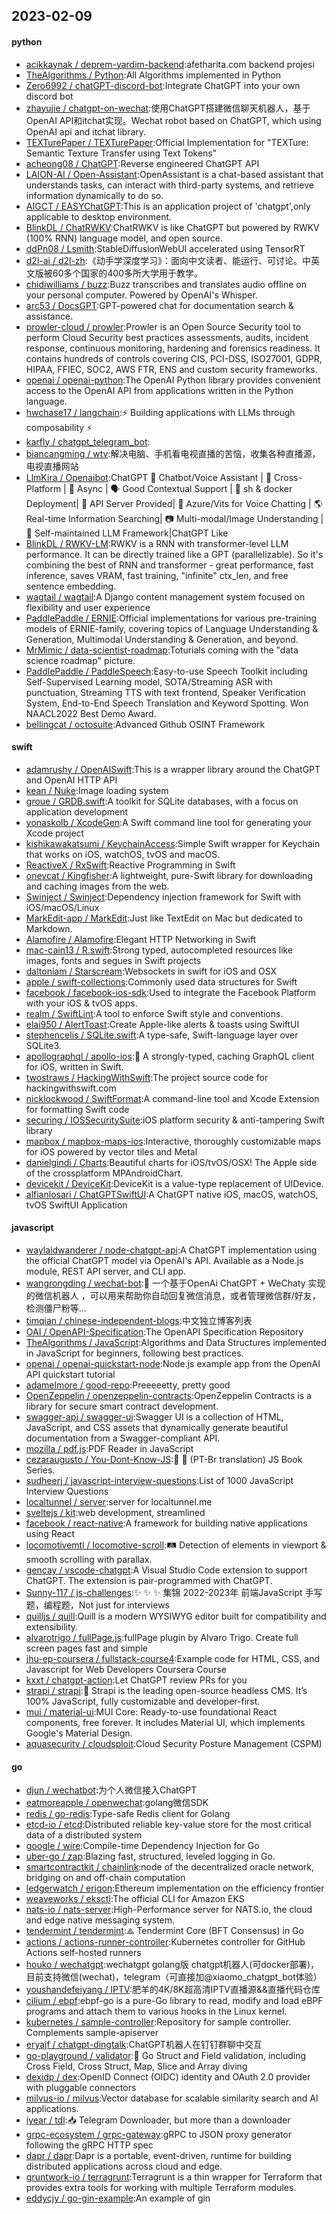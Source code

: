 ## 2023-02-09

#### python
* [acikkaynak / deprem-yardim-backend](https://github.com/acikkaynak/deprem-yardim-backend):afetharita.com backend projesi
* [TheAlgorithms / Python](https://github.com/TheAlgorithms/Python):All Algorithms implemented in Python
* [Zero6992 / chatGPT-discord-bot](https://github.com/Zero6992/chatGPT-discord-bot):Integrate ChatGPT into your own discord bot
* [zhayujie / chatgpt-on-wechat](https://github.com/zhayujie/chatgpt-on-wechat):使用ChatGPT搭建微信聊天机器人，基于OpenAI API和itchat实现。Wechat robot based on ChatGPT, which using OpenAI api and itchat library.
* [TEXTurePaper / TEXTurePaper](https://github.com/TEXTurePaper/TEXTurePaper):Official Implementation for "TEXTure: Semantic Texture Transfer using Text Tokens"
* [acheong08 / ChatGPT](https://github.com/acheong08/ChatGPT):Reverse engineered ChatGPT API
* [LAION-AI / Open-Assistant](https://github.com/LAION-AI/Open-Assistant):OpenAssistant is a chat-based assistant that understands tasks, can interact with third-party systems, and retrieve information dynamically to do so.
* [AIGCT / EASYChatGPT](https://github.com/AIGCT/EASYChatGPT):This is an application project of 'chatgpt',only applicable to desktop environment.
* [BlinkDL / ChatRWKV](https://github.com/BlinkDL/ChatRWKV):ChatRWKV is like ChatGPT but powered by RWKV (100% RNN) language model, and open source.
* [ddPn08 / Lsmith](https://github.com/ddPn08/Lsmith):StableDiffusionWebUI accelerated using TensorRT
* [d2l-ai / d2l-zh](https://github.com/d2l-ai/d2l-zh):《动手学深度学习》：面向中文读者、能运行、可讨论。中英文版被60多个国家的400多所大学用于教学。
* [chidiwilliams / buzz](https://github.com/chidiwilliams/buzz):Buzz transcribes and translates audio offline on your personal computer. Powered by OpenAI's Whisper.
* [arc53 / DocsGPT](https://github.com/arc53/DocsGPT):GPT-powered chat for documentation search & assistance.
* [prowler-cloud / prowler](https://github.com/prowler-cloud/prowler):Prowler is an Open Source Security tool to perform Cloud Security best practices assessments, audits, incident response, continuous monitoring, hardening and forensics readiness. It contains hundreds of controls covering CIS, PCI-DSS, ISO27001, GDPR, HIPAA, FFIEC, SOC2, AWS FTR, ENS and custom security frameworks.
* [openai / openai-python](https://github.com/openai/openai-python):The OpenAI Python library provides convenient access to the OpenAI API from applications written in the Python language.
* [hwchase17 / langchain](https://github.com/hwchase17/langchain):⚡
Building applications with LLMs through composability
⚡
* [karfly / chatgpt_telegram_bot](https://github.com/karfly/chatgpt_telegram_bot):
* [biancangming / wtv](https://github.com/biancangming/wtv):解决电脑、手机看电视直播的苦恼，收集各种直播源，电视直播网站
* [LlmKira / Openaibot](https://github.com/LlmKira/Openaibot):ChatGPT
🤖
Chatbot/Voice Assistant |
📱
Cross-Platform |
🦾
Async |
🗣
Good Contextual Support |
🌻
sh & docker Deployment|
🔌
API Server Provided|
🎤
Azure/Vits for Voice Chatting |
🌎
Real-time Information Searching|
📷
Multi-modal/Image Understanding |
💐
Self-maintained LLM Framework|ChatGPT Like
* [BlinkDL / RWKV-LM](https://github.com/BlinkDL/RWKV-LM):RWKV is a RNN with transformer-level LLM performance. It can be directly trained like a GPT (parallelizable). So it's combining the best of RNN and transformer - great performance, fast inference, saves VRAM, fast training, "infinite" ctx_len, and free sentence embedding.
* [wagtail / wagtail](https://github.com/wagtail/wagtail):A Django content management system focused on flexibility and user experience
* [PaddlePaddle / ERNIE](https://github.com/PaddlePaddle/ERNIE):Official implementations for various pre-training models of ERNIE-family, covering topics of Language Understanding & Generation, Multimodal Understanding & Generation, and beyond.
* [MrMimic / data-scientist-roadmap](https://github.com/MrMimic/data-scientist-roadmap):Toturials coming with the "data science roadmap" picture.
* [PaddlePaddle / PaddleSpeech](https://github.com/PaddlePaddle/PaddleSpeech):Easy-to-use Speech Toolkit including Self-Supervised Learning model, SOTA/Streaming ASR with punctuation, Streaming TTS with text frontend, Speaker Verification System, End-to-End Speech Translation and Keyword Spotting. Won NAACL2022 Best Demo Award.
* [bellingcat / octosuite](https://github.com/bellingcat/octosuite):Advanced Github OSINT Framework

#### swift
* [adamrushy / OpenAISwift](https://github.com/adamrushy/OpenAISwift):This is a wrapper library around the ChatGPT and OpenAI HTTP API
* [kean / Nuke](https://github.com/kean/Nuke):Image loading system
* [groue / GRDB.swift](https://github.com/groue/GRDB.swift):A toolkit for SQLite databases, with a focus on application development
* [yonaskolb / XcodeGen](https://github.com/yonaskolb/XcodeGen):A Swift command line tool for generating your Xcode project
* [kishikawakatsumi / KeychainAccess](https://github.com/kishikawakatsumi/KeychainAccess):Simple Swift wrapper for Keychain that works on iOS, watchOS, tvOS and macOS.
* [ReactiveX / RxSwift](https://github.com/ReactiveX/RxSwift):Reactive Programming in Swift
* [onevcat / Kingfisher](https://github.com/onevcat/Kingfisher):A lightweight, pure-Swift library for downloading and caching images from the web.
* [Swinject / Swinject](https://github.com/Swinject/Swinject):Dependency injection framework for Swift with iOS/macOS/Linux
* [MarkEdit-app / MarkEdit](https://github.com/MarkEdit-app/MarkEdit):Just like TextEdit on Mac but dedicated to Markdown.
* [Alamofire / Alamofire](https://github.com/Alamofire/Alamofire):Elegant HTTP Networking in Swift
* [mac-cain13 / R.swift](https://github.com/mac-cain13/R.swift):Strong typed, autocompleted resources like images, fonts and segues in Swift projects
* [daltoniam / Starscream](https://github.com/daltoniam/Starscream):Websockets in swift for iOS and OSX
* [apple / swift-collections](https://github.com/apple/swift-collections):Commonly used data structures for Swift
* [facebook / facebook-ios-sdk](https://github.com/facebook/facebook-ios-sdk):Used to integrate the Facebook Platform with your iOS & tvOS apps.
* [realm / SwiftLint](https://github.com/realm/SwiftLint):A tool to enforce Swift style and conventions.
* [elai950 / AlertToast](https://github.com/elai950/AlertToast):Create Apple-like alerts & toasts using SwiftUI
* [stephencelis / SQLite.swift](https://github.com/stephencelis/SQLite.swift):A type-safe, Swift-language layer over SQLite3.
* [apollographql / apollo-ios](https://github.com/apollographql/apollo-ios):📱
A strongly-typed, caching GraphQL client for iOS, written in Swift.
* [twostraws / HackingWithSwift](https://github.com/twostraws/HackingWithSwift):The project source code for hackingwithswift.com
* [nicklockwood / SwiftFormat](https://github.com/nicklockwood/SwiftFormat):A command-line tool and Xcode Extension for formatting Swift code
* [securing / IOSSecuritySuite](https://github.com/securing/IOSSecuritySuite):iOS platform security & anti-tampering Swift library
* [mapbox / mapbox-maps-ios](https://github.com/mapbox/mapbox-maps-ios):Interactive, thoroughly customizable maps for iOS powered by vector tiles and Metal
* [danielgindi / Charts](https://github.com/danielgindi/Charts):Beautiful charts for iOS/tvOS/OSX! The Apple side of the crossplatform MPAndroidChart.
* [devicekit / DeviceKit](https://github.com/devicekit/DeviceKit):DeviceKit is a value-type replacement of UIDevice.
* [alfianlosari / ChatGPTSwiftUI](https://github.com/alfianlosari/ChatGPTSwiftUI):A ChatGPT native iOS, macOS, watchOS, tvOS SwiftUI Application

#### javascript
* [waylaidwanderer / node-chatgpt-api](https://github.com/waylaidwanderer/node-chatgpt-api):A ChatGPT implementation using the official ChatGPT model via OpenAI's API. Available as a Node.js module, REST API server, and CLI app.
* [wangrongding / wechat-bot](https://github.com/wangrongding/wechat-bot):🤖
一个基于OpenAi ChatGPT + WeChaty 实现的微信机器人 ，可以用来帮助你自动回复微信消息，或者管理微信群/好友，检测僵尸粉等...
* [timqian / chinese-independent-blogs](https://github.com/timqian/chinese-independent-blogs):中文独立博客列表
* [OAI / OpenAPI-Specification](https://github.com/OAI/OpenAPI-Specification):The OpenAPI Specification Repository
* [TheAlgorithms / JavaScript](https://github.com/TheAlgorithms/JavaScript):Algorithms and Data Structures implemented in JavaScript for beginners, following best practices.
* [openai / openai-quickstart-node](https://github.com/openai/openai-quickstart-node):Node.js example app from the OpenAI API quickstart tutorial
* [adamelmore / good-repo](https://github.com/adamelmore/good-repo):Preeeeetty, pretty good
* [OpenZeppelin / openzeppelin-contracts](https://github.com/OpenZeppelin/openzeppelin-contracts):OpenZeppelin Contracts is a library for secure smart contract development.
* [swagger-api / swagger-ui](https://github.com/swagger-api/swagger-ui):Swagger UI is a collection of HTML, JavaScript, and CSS assets that dynamically generate beautiful documentation from a Swagger-compliant API.
* [mozilla / pdf.js](https://github.com/mozilla/pdf.js):PDF Reader in JavaScript
* [cezaraugusto / You-Dont-Know-JS](https://github.com/cezaraugusto/You-Dont-Know-JS):📗
📒
(PT-Br translation) JS Book Series.
* [sudheerj / javascript-interview-questions](https://github.com/sudheerj/javascript-interview-questions):List of 1000 JavaScript Interview Questions
* [localtunnel / server](https://github.com/localtunnel/server):server for localtunnel.me
* [sveltejs / kit](https://github.com/sveltejs/kit):web development, streamlined
* [facebook / react-native](https://github.com/facebook/react-native):A framework for building native applications using React
* [locomotivemtl / locomotive-scroll](https://github.com/locomotivemtl/locomotive-scroll):🛤
Detection of elements in viewport & smooth scrolling with parallax.
* [gencay / vscode-chatgpt](https://github.com/gencay/vscode-chatgpt):A Visual Studio Code extension to support ChatGPT. The extension is pair-programmed with ChatGPT.
* [Sunny-117 / js-challenges](https://github.com/Sunny-117/js-challenges):✨
✨
✨
集锦 2022-2023年 前端JavaScript 手写题，编程题，Not just for interviews
* [quilljs / quill](https://github.com/quilljs/quill):Quill is a modern WYSIWYG editor built for compatibility and extensibility.
* [alvarotrigo / fullPage.js](https://github.com/alvarotrigo/fullPage.js):fullPage plugin by Alvaro Trigo. Create full screen pages fast and simple
* [jhu-ep-coursera / fullstack-course4](https://github.com/jhu-ep-coursera/fullstack-course4):Example code for HTML, CSS, and Javascript for Web Developers Coursera Course
* [kxxt / chatgpt-action](https://github.com/kxxt/chatgpt-action):Let ChatGPT review PRs for you
* [strapi / strapi](https://github.com/strapi/strapi):🚀
Strapi is the leading open-source headless CMS. It’s 100% JavaScript, fully customizable and developer-first.
* [mui / material-ui](https://github.com/mui/material-ui):MUI Core: Ready-to-use foundational React components, free forever. It includes Material UI, which implements Google's Material Design.
* [aquasecurity / cloudsploit](https://github.com/aquasecurity/cloudsploit):Cloud Security Posture Management (CSPM)

#### go
* [djun / wechatbot](https://github.com/djun/wechatbot):为个人微信接入ChatGPT
* [eatmoreapple / openwechat](https://github.com/eatmoreapple/openwechat):golang微信SDK
* [redis / go-redis](https://github.com/redis/go-redis):Type-safe Redis client for Golang
* [etcd-io / etcd](https://github.com/etcd-io/etcd):Distributed reliable key-value store for the most critical data of a distributed system
* [google / wire](https://github.com/google/wire):Compile-time Dependency Injection for Go
* [uber-go / zap](https://github.com/uber-go/zap):Blazing fast, structured, leveled logging in Go.
* [smartcontractkit / chainlink](https://github.com/smartcontractkit/chainlink):node of the decentralized oracle network, bridging on and off-chain computation
* [ledgerwatch / erigon](https://github.com/ledgerwatch/erigon):Ethereum implementation on the efficiency frontier
* [weaveworks / eksctl](https://github.com/weaveworks/eksctl):The official CLI for Amazon EKS
* [nats-io / nats-server](https://github.com/nats-io/nats-server):High-Performance server for NATS.io, the cloud and edge native messaging system.
* [tendermint / tendermint](https://github.com/tendermint/tendermint):⟁ Tendermint Core (BFT Consensus) in Go
* [actions / actions-runner-controller](https://github.com/actions/actions-runner-controller):Kubernetes controller for GitHub Actions self-hosted runners
* [houko / wechatgpt](https://github.com/houko/wechatgpt):wechatgpt golang版 chatgpt机器人(可docker部署)，目前支持微信(wechat)，telegram（可直接加@xiaomo_chatgpt_bot体验）
* [youshandefeiyang / IPTV](https://github.com/youshandefeiyang/IPTV):肥羊的4K/8K超高清IPTV直播源&&直播代码仓库
* [cilium / ebpf](https://github.com/cilium/ebpf):ebpf-go is a pure-Go library to read, modify and load eBPF programs and attach them to various hooks in the Linux kernel.
* [kubernetes / sample-controller](https://github.com/kubernetes/sample-controller):Repository for sample controller. Complements sample-apiserver
* [eryajf / chatgpt-dingtalk](https://github.com/eryajf/chatgpt-dingtalk):ChatGPT机器人在钉钉群聊中交互
* [go-playground / validator](https://github.com/go-playground/validator):💯
Go Struct and Field validation, including Cross Field, Cross Struct, Map, Slice and Array diving
* [dexidp / dex](https://github.com/dexidp/dex):OpenID Connect (OIDC) identity and OAuth 2.0 provider with pluggable connectors
* [milvus-io / milvus](https://github.com/milvus-io/milvus):Vector database for scalable similarity search and AI applications.
* [iyear / tdl](https://github.com/iyear/tdl):📥
Telegram Downloader, but more than a downloader
* [grpc-ecosystem / grpc-gateway](https://github.com/grpc-ecosystem/grpc-gateway):gRPC to JSON proxy generator following the gRPC HTTP spec
* [dapr / dapr](https://github.com/dapr/dapr):Dapr is a portable, event-driven, runtime for building distributed applications across cloud and edge.
* [gruntwork-io / terragrunt](https://github.com/gruntwork-io/terragrunt):Terragrunt is a thin wrapper for Terraform that provides extra tools for working with multiple Terraform modules.
* [eddycjy / go-gin-example](https://github.com/eddycjy/go-gin-example):An example of gin

